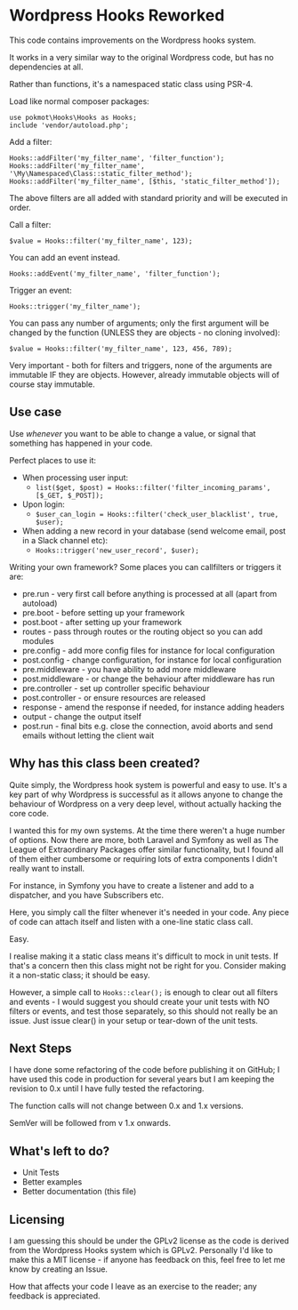 # Wordpress Hooks Reworked

This code contains improvements on the Wordpress hooks system.

It works in a very similar way to the original Wordpress code, but has no dependencies at all.

Rather than functions, it's a namespaced static class using PSR-4.

Load like normal composer packages:

```
use pokmot\Hooks\Hooks as Hooks;
include 'vendor/autoload.php';
```

Add a filter:

```
Hooks::addFilter('my_filter_name', 'filter_function');
Hooks::addFilter('my_filter_name', '\My\Namespaced\Class::static_filter_method');
Hooks::addFilter('my_filter_name', [$this, 'static_filter_method']);
```

The above filters are all added with standard priority and will be executed in order.

Call a filter:

`$value = Hooks::filter('my_filter_name', 123);`

You can add an event instead.

`Hooks::addEvent('my_filter_name', 'filter_function');`

Trigger an event:

`Hooks::trigger('my_filter_name');`

You can pass any number of arguments; only the first argument will be changed by the function (UNLESS they are objects - no cloning involved):

`$value = Hooks::filter('my_filter_name', 123, 456, 789);`

Very important - both for filters and triggers, none of the arguments are immutable IF they are objects. However, already immutable objects will of course stay immutable.

## Use case

Use _whenever_ you want to be able to change a value, or signal that something has happened in your code.

Perfect places to use it:

- When processing user input:
  - `list($get, $post) = Hooks::filter('filter_incoming_params', [$_GET, $_POST]);`
- Upon login:
  - `$user_can_login = Hooks::filter('check_user_blacklist', true, $user);`
- When adding a new record in your database (send welcome email, post in a Slack channel etc):
  - `Hooks::trigger('new_user_record', $user);`

Writing your own framework? Some places you can callfilters or triggers it are:

- pre.run - very first call before anything is processed at all (apart from autoload)
- pre.boot - before setting up your framework
- post.boot - after setting up your framework
- routes - pass through routes or the routing object so you can add modules
- pre.config - add more config files for instance for local configuration
- post.config - change configuration, for instance for local configuration
- pre.middleware - you have ability to add more middleware
- post.middleware - or change the behaviour after middleware has run
- pre.controller - set up controller specific behaviour
- post.controller - or ensure resources are released
- response - amend the response if needed, for instance adding headers
- output - change the output itself
- post.run - final bits e.g. close the connection, avoid aborts and send emails without letting the client wait

## Why has this class been created?

Quite simply, the Wordpress hook system is powerful and easy to use. It's a key part of why Wordpress is successful as it allows anyone to change the behaviour of Wordpress on a very deep level, without actually hacking the core code.

I wanted this for my own systems. At the time there weren't a huge number of options. Now there are more, both Laravel and Symfony as well as The League of Extraordinary Packages offer similar functionality, but I found all of them either cumbersome or requiring lots of extra components I didn't really want to install.

For instance, in Symfony you have to create a listener and add to a dispatcher, and you have Subscribers etc.

Here, you simply call the filter whenever it's needed in your code. Any piece of code can attach itself and listen with a one-line static class call.

Easy.

I realise making it a static class means it's difficult to mock in unit tests. If that's a concern then this class might not be right for you. Consider making it a non-static class; it should be easy.

However, a simple call to `Hooks::clear();` is enough to clear out all filters and events - I would suggest you should create your unit tests with NO filters or events, and test those separately, so this should not really be an issue. Just issue clear() in your setup or tear-down of the unit tests.

## Next Steps

I have done some refactoring of the code before publishing it on GitHub; I have used this code in production for several years but I am keeping the revision to 0.x until I have fully tested the refactoring.

The function calls will not change between 0.x and 1.x versions.

SemVer will be followed from v 1.x onwards.

## What's left to do?

- Unit Tests
- Better examples
- Better documentation (this file)

## Licensing

I am guessing this should be under the GPLv2 license as the code is derived from the Wordpress Hooks system which is GPLv2. Personally I'd like to make this a MIT license - if anyone has feedback on this, feel free to let me know by creating an Issue.

How that affects your code I leave as an exercise to the reader; any feedback is appreciated.